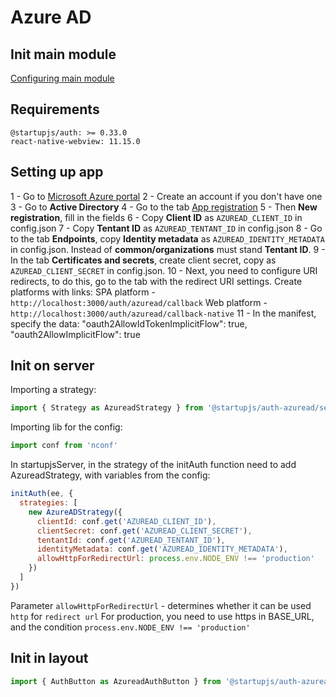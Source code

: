 # Azure AD

## Init main module
[Configuring main module](/docs/auth/main)

## Requirements
```
@startupjs/auth: >= 0.33.0
react-native-webview: 11.15.0
```

## Setting up app
1 - Go to [Microsoft Azure portal](https://portal.azure.com/)
2 - Create an account if you don't have one
3 - Go to **Active Directory**
4 - Go to the tab [App registration](https://portal.azure.com/?l=en.en-us#blade/Microsoft_AAD_IAM/ActiveDirectoryMenuBlade/RegisteredApps)
5 - Then **New registration**, fill in the fields
6 - Copy **Client ID** as `AZUREAD_CLIENT_ID` in config.json
7 - Copy **Tentant ID** as `AZUREAD_TENTANT_ID` in config.json
8 - Go to the tab **Endpoints**, copy **Identity metadata** as `AZUREAD_IDENTITY_METADATA` in config.json. Instead of **common/organizations** must stand **Tentant ID**.
9 - In the tab **Certificates and secrets**, create client secret, copy as `AZUREAD_CLIENT_SECRET` in config.json.
10 - Next, you need to configure URI redirects, to do this, go to the tab with the redirect URI settings. Create platforms with links:
SPA platform - `http://localhost:3000/auth/azuread/callback`
Web platform - `http://localhost:3000/auth/azuread/callback-native`
11 - In the manifest, specify the data:
  "oauth2AllowIdTokenImplicitFlow": true,
  "oauth2AllowImplicitFlow": true

## Init on server
Importing a strategy:
```js
import { Strategy as AzureadStrategy } from '@startupjs/auth-azuread/server'
```

Importing lib for the config:
```js
import conf from 'nconf'
```

In startupjsServer, in the strategy of the initAuth function need to add AzureadStrategy, with variables from the config:
```js
initAuth(ee, {
  strategies: [
    new AzureADStrategy({
      clientId: conf.get('AZUREAD_CLIENT_ID'),
      clientSecret: conf.get('AZUREAD_CLIENT_SECRET'),
      tentantId: conf.get('AZUREAD_TENTANT_ID'),
      identityMetadata: conf.get('AZUREAD_IDENTITY_METADATA'),
      allowHttpForRedirectUrl: process.env.NODE_ENV !== 'production'
    })
  ]
})
```
Parameter `allowHttpForRedirectUrl` - determines whether it can be used `http` for `redirect url`
For production, you need to use https in BASE_URL, and the condition `process.env.NODE_ENV !== 'production'`

## Init in layout
```js
import { AuthButton as AzureadAuthButton } from '@startupjs/auth-azuread/client'
```

